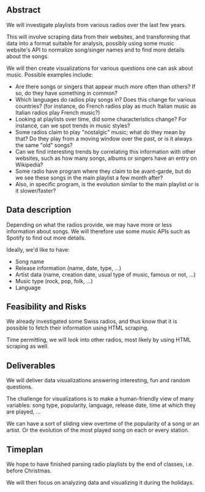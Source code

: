 ## Abstract

We will investigate playlists from various radios over the last few years.

This will involve scraping data from their websites, and transforming that data into a format suitable for analysis, possibly using some music website's API to normalize song/singer names and to find more details about the songs.

We will then create visualizations for various questions one can ask about music. Possible examples include:

- Are there songs or singers that appear much more often than others? If so, do they have something in common?
- Which languages do radios play songs in? Does this change for various countries? (for instance, do French radios play as much Italian music as Italian radios play French music?)
- Looking at playlists over time, did some characteristics change? For instance, can we spot trends in music styles?
- Some radios claim to play "nostalgic" music; what do they mean by that? Do they play from a moving window over the past, or is it always the same "old" songs?
- Can we find interesting trends by correlating this information with other websites, such as how many songs, albums or singers have an entry on Wikipedia?
- Some radio have program where they claim to be avant-garde, but do we see these songs in the main playlist a few month after?
- Also, in specific program, is the evolution similar to the main playlist or is it slower/faster?

## Data description

Depending on what the radios provide, we may have more or less information about songs. We will therefore use some music APIs such as Spotify to find out more details.

Ideally, we'd like to have:
- Song name
- Release information (name, date, type, ...)
- Artist data (name, creation date, usual type of music, famous or not, ...)
- Music type (rock, pop, folk, ...)
- Language

## Feasibility and Risks

We already investigated some Swiss radios, and thus know that it is possible to fetch their information using HTML scraping.

Time permitting, we will look into other radios, most likely by using HTML scraping as well.

## Deliverables

We will deliver data visualizations answering interesting, fun and random questions.

The challenge for visualizations is to make a human-friendly view of many variables: song type, popularity, language, release date, time at which they are played, ...

We can have a sort of sliding view overtime of the popularity of a song or an artist. Or the evolution of the most played song on each or every station.

## Timeplan

We hope to have finished parsing radio playlists by the end of classes, i.e. before Christmas.

We will then focus on analyzing data and visualizing it during the holidays.
